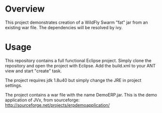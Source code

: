 # Overview

This project demonstrates creation of a WildFly Swarm "fat" jar from an existing war file. The dependencies will be resolved by ivy.

# Usage

This repository contains a full functional Eclipse project. Simply clone the repository and open the project with Eclipse. Add the build.xml to your ANT view and start "create" task.

The project requires jdk 1.8u40 but simply change the JRE in project settings.

The project contains a war file with the name DemoERP.jar. This is the demo application of JVx, from sourceforge: http://sourceforge.net/projects/erpdemoapplication/
